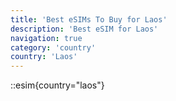 ```yaml
---
title: 'Best eSIMs To Buy for Laos'
description: 'Best eSIM for Laos'
navigation: true
category: 'country'
country: 'Laos'
---
```


::esim{country="laos"}
